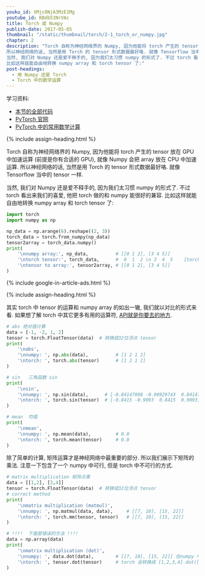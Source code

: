 ```yaml
---
youku_id: XMjc0NjA3MzE1Mg
youtube_id: KBdb53NrVAc
title: Torch 或 Numpy
publish-date: 2017-05-05
thumbnail: "/static/thumbnail/torch/2-1_torch_or_numpy.jpg"
chapter: 2
description: "Torch 自称为神经网络界的 Numpy, 因为他能将 torch 产生的 tensor 放在 GPU 中加速运算 (前提是你有合适的 GPU), 就像 Numpy 会把 array 放在 CPU 中加速运算.
所以神经网络的话, 当然是用 Torch 的 tensor 形式数据最好咯. 就像 Tensorflow 当中的 tensor 一样.
当然, 我们对 Numpy 还是爱不释手的, 因为我们太习惯 numpy 的形式了. 不过 torch 看出来我们的喜爱, 他把 torch 做的和 numpy 能很好的兼容.
比如这样就能自由地转换 numpy array 和 torch tensor 了:"
post-headings:
  - 用 Numpy 还是 Torch
  - Torch 中的数学运算
---
```



学习资料:
  * [本节的全部代码](https://github.com/MorvanZhou/PyTorch-Tutorial/blob/master/tutorial-contents/201_torch_numpy.py)
  * [PyTorch 官网](http://pytorch.org/)
  * [PyTorch 中的常用数学计算](http://pytorch.org/docs/torch.html#math-operations)


{% include assign-heading.html %}

Torch 自称为神经网络界的 Numpy, 因为他能将 torch 产生的 tensor 放在 GPU 中加速运算 (前提是你有合适的 GPU), 就像 Numpy 会把 array 放在 CPU 中加速运算.
所以神经网络的话, 当然是用 Torch 的 tensor 形式数据最好咯. 就像 Tensorflow 当中的 tensor 一样.

当然, 我们对 Numpy 还是爱不释手的, 因为我们太习惯 numpy 的形式了. 不过 torch 看出来我们的喜爱, 他把 torch 做的和 numpy 能很好的兼容.
比如这样就能自由地转换 numpy array 和 torch tensor 了:

```python
import torch
import numpy as np

np_data = np.arange(6).reshape((2, 3))
torch_data = torch.from_numpy(np_data)
tensor2array = torch_data.numpy()
print(
    '\nnumpy array:', np_data,          # [[0 1 2], [3 4 5]]
    '\ntorch tensor:', torch_data,      #  0  1  2 \n 3  4  5    [torch.LongTensor of size 2x3]
    '\ntensor to array:', tensor2array, # [[0 1 2], [3 4 5]]
)
```


{% include google-in-article-ads.html %}

{% include assign-heading.html %}

其实 torch 中 tensor 的运算和 numpy array 的如出一辙, 我们就以对比的形式来看.
如果想了解 torch 中其它更多有用的运算符, [API就是你要去的地方](http://pytorch.org/docs/torch.html#math-operations).

```python
# abs 绝对值计算
data = [-1, -2, 1, 2]
tensor = torch.FloatTensor(data)  # 转换成32位浮点 tensor
print(
    '\nabs',
    '\nnumpy: ', np.abs(data),          # [1 2 1 2]
    '\ntorch: ', torch.abs(tensor)      # [1 2 1 2]
)

# sin   三角函数 sin
print(
    '\nsin',
    '\nnumpy: ', np.sin(data),      # [-0.84147098 -0.90929743  0.84147098  0.90929743]
    '\ntorch: ', torch.sin(tensor)  # [-0.8415 -0.9093  0.8415  0.9093]
)

# mean  均值
print(
    '\nmean',
    '\nnumpy: ', np.mean(data),         # 0.0
    '\ntorch: ', torch.mean(tensor)     # 0.0
)
```


除了简单的计算, 矩阵运算才是神经网络中最重要的部分.
所以我们展示下矩阵的乘法. 注意一下包含了一个 numpy 中可行, 但是 torch 中不可行的方式.

```python
# matrix multiplication 矩阵点乘
data = [[1,2], [3,4]]
tensor = torch.FloatTensor(data)  # 转换成32位浮点 tensor
# correct method
print(
    '\nmatrix multiplication (matmul)',
    '\nnumpy: ', np.matmul(data, data),     # [[7, 10], [15, 22]]
    '\ntorch: ', torch.mm(tensor, tensor)   # [[7, 10], [15, 22]]
)

# !!!!  下面是错误的方法 !!!!
data = np.array(data)
print(
    '\nmatrix multiplication (dot)',
    '\nnumpy: ', data.dot(data),        # [[7, 10], [15, 22]] 在numpy 中可行
    '\ntorch: ', tensor.dot(tensor)     # torch 会转换成 [1,2,3,4].dot([1,2,3,4) = 30.0
)
```